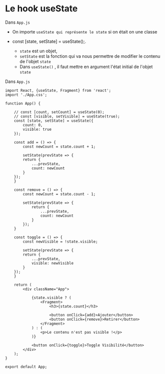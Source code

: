 # Le hook useState

Dans `App.js`

- On importe `useState qui représente le state` si on était on une classe

- const [state, setState] = useState();. 

    - `state` est un objet, 
    - `setState` est la fonction qui va nous permettre de modifier le contenu de l'objet `state`
    - Dans `useState()` , il faut mettre en argument l'état initial de l'objet `state`


Dans `App.js`

    import React, {useState, Fragment} from 'react';
    import './App.css';

    function App() {

        // const [count, setCount] = useState(0);
        // const [visible, setVisible] = useState(true);
        const [state, setState] = useState({
            count: 0,
            visible: true
        });

        const add = () => {
            const newCount = state.count + 1;
            
            setState(prevState => {
            return {
                ...prevState,
                count: newCount
            }
        });
        }

        const remove = () => {
            const newCount = state.count - 1;

            setState(prevState => {
                return {
                    ...prevState,
                    count: newCount
                }
            });
        }

        const toggle = () => {
            const newVisible = !state.visible;
            
            setState(prevState => {
            return {
                ...prevState,
                visible: newVisible
            }
        });
        }

        return (
            <div className="App">

                {state.visible ? (
                    <Fragment>
                        <h3>{state.count}</h3>

                        <button onClick={add}>Ajouter</button>
                        <button onClick={remove}>Retirer</button>
                    </Fragment>
                ) : (
                    <p>Le contenu n'est pas visible !</p>
                )}

                <button onClick={toggle}>Toggle Visibilité</button>
            </div>
        );
    }

    export default App;